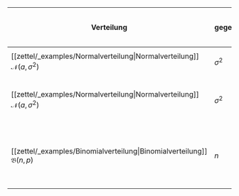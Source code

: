 | Verteilung | gegeben | [[zettel/Statistisches Testproblem\|Statistisches Testproblem]] | [[zettel/Statistischer Test\|Statistischer Test]] $\varphi(X)$ bzw. [[zettel/Testfunktion\|Testfunktion]] $\varphi$ | Teststatistik $T(X)$ | Kritischer Wert $c$ | Randomisierungskonstante $\gamma$ |
|---|---|---|---|---|---|---|
| [[zettel/_examples/Normalverteilung\|Normalverteilung]] $\mathcal{N}(a, \sigma^2)$ | $\sigma^2$ | $\text{H} : \mu \le a_0, \text{K} : \mu \gt a_0$ | $\varphi(X) := \begin{cases} 1, \quad & T(X) \gt c \\ 0, \quad & T(X) \le c \end{cases}$ | $T(X) := \frac{1}{\sqrt{n\sigma^2}}\sum_{i=1}^n (x_i - a_0)$ | $c := \phi^{-1}(1-\alpha)$ ||
| [[zettel/_examples/Normalverteilung\|Normalverteilung]] $\mathcal{N}(a, \sigma^2)$ | $\sigma^2$ | $\text{H} : \mu = a_0, \text{K} : \mu \ne a_0$ | $\varphi(X) := \begin{cases} 1, \quad & \lvert T(X) \rvert \gt c \\ 0, \quad & \lvert T(X) \rvert \le c \end{cases}$ | $T(X) := \frac{1}{\sqrt{n\sigma^2}}\sum_{i=1}^n (x_i - a_0)$ | $c := \phi^{-1}(1 - \frac{\alpha}{2})$ ||
| [[zettel/_examples/Binomialverteilung\|Binomialverteilung]] $\mathfrak{B}(n, p)$ | $n$ | $\text{H} : p = p_0, \text{K} : p = p_1$ | $\varphi(x) := \begin{cases} 1, \quad & x \gt c \\ \gamma, \quad & x = c \\ 0, \quad & x \lt c \end{cases}$ || $c := \min\{ x \in \{ 0, \dots, n \} \mid P_{p_0}(X \gt x) \le \alpha \}$ | $\gamma := \begin{cases} \frac{\alpha - P_{p_0}(X \gt c)}{P_{p_0}(X = c)} \in (0, 1], \quad & P_{p_0}(X \gt c) \lt \alpha \\ 0, \quad & P_{p_0}(X = c) = 0 \end{cases}$ |
